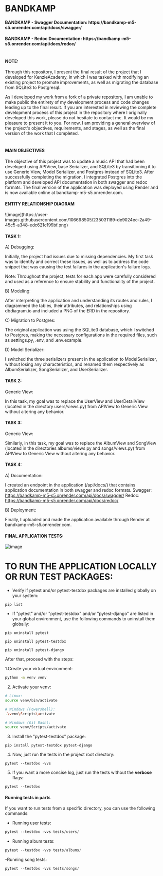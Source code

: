 # BANDKAMP

<h4>BANDKAMP - Swagger Documentation: https://bandkamp-m5-s5.onrender.com/api/docs/swagger/</h4>
<h4>BANDKAMP - Redoc Documentation: https://bandkamp-m5-s5.onrender.com/api/docs/redoc/</h4>

#
<h4>NOTE:</h4>

Through this repository, I present the final result of the project that I developed for KenzieAcademy, in which I was tasked with modifying an existing project to promote improvements, as well as migrating the database from SQLite3 to Postgresql.

As I developed my work from a fork of a private repository, I am unable to make public the entirety of my development process and code changes leading up to the final result. If you are interested in reviewing the complete development process of this project in the repository where I originally developed this work, please do not hesitate to contact me. It would be my pleasure to present it to you. For now, I am providing a general overview of the project's objectives, requirements, and stages, as well as the final version of the work that I completed.
#

<h4>MAIN OBJECTIVES</h4>

The objective of this project was to update a music API that had been developed using APIView, base Serializer, and SQLite3 by transitioning it to use Generic View, Model Serializer, and Postgres instead of SQLite3. After successfully completing the migration, I integrated Postgres into the platform and developed API documentation in both swagger and redoc formats. The final version of the application was deployed using Render and is now available online at bandkamp-m5-s5.onrender.com.

<h4>ENTITY RELATIONSHIP DIAGRAM</h4>
![image](https://user-images.githubusercontent.com/106698505/235031189-de9024ec-2a49-45c5-a348-edc621c199bf.png)



<h4>TASK 1:</h4>

A) Debugging:

Initially, the project had issues due to missing dependencies. My first task was to identify and correct these issues, as well as to address the code snippet that was causing the test failures in the application's failure logs.

Note: Throughout the project, tests for each app were carefully considered and used as a reference to ensure stability and functionality of the project.

B) Modeling:

After interpreting the application and understanding its routes and rules, I diagrammed the tables, their attributes, and relationships using dbdiagram.io and included a PNG of the ERD in the repository.

C) Migration to Postgres:

The original application was using the SQLite3 database, which I switched to Postgres, making the necessary configurations in the required files, such as settings.py, .env, and .env.example.

D) Model Serializer:

I switched the three serializers present in the application to ModelSerializer, without losing any characteristics, and renamed them respectively as AlbumSerializer, SongSerializer, and UserSerializer.

<h4>TASK 2:</h4>

Generic View:

In this task, my goal was to replace the UserView and UserDetailView (located in the directory users/views.py) from APIView to Generic View without altering any behavior.

<h4>TASK 3:</h4>

Generic View:

Similarly, in this task, my goal was to replace the AlbumView and SongView (located in the directories albums/views.py and songs/views.py) from APIView to Generic View without altering any behavior.

<h4>TASK 4:</h4>

A) Documentation:

I created an endpoint in the application (/api/docs/) that contains application documentation in both swagger and redoc formats.
Swagger: https://bandkamp-m5-s5.onrender.com/api/docs/swagger/
Redoc: https://bandkamp-m5-s5.onrender.com/api/docs/redoc/

B) Deployment:

Finally, I uploaded and made the application available through Render at bandkamp-m5-s5.onrender.com.


<h4>FINAL APPLICATION TESTS:</h4>

![image](https://user-images.githubusercontent.com/106698505/234953687-3a78817d-3163-4722-983a-728cf999b5aa.png)

#

# TO RUN THE APPLICATION LOCALLY OR RUN TEST PACKAGES:

- Verify if pytest and/or pytest-testdox packages are installed globally on your system:
```shell
pip list
```
- If "pytest" and/or "pytest-testdox" and/or "pytest-django" are listed in your global environment, use the following commands to uninstall them globally:
```shell
pip uninstall pytest
```

```shell
pip uninstall pytest-testdox
```

```shell
pip uninstall pytest-django
```

After that, proceed with the steps:

1.Create your virtual environment:
```bash
python -m venv venv
```

2. Activate your venv:
```bash
# Linux:
source venv/bin/activate

# Windows (Powershell):
.\venv\Scripts\activate

# Windows (Git Bash):
source venv/Scripts/activate
```

3. Install the "pytest-testdox" package:
```shell
pip install pytest-testdox pytest-django
```

4. Now, just run the tests in the project root directory:
```shell
pytest --testdox -vvs
```

5. If you want a more concise log, just run the tests without the **verbose** flags:
```shell
pytest --testdox
```

<h4>Running tests in parts</h4>

If you want to run tests from a specific directory, you can use the following commands:

- Running user tests:
```python
pytest --testdox -vvs tests/users/
```

- Running album tests:
```python
pytest --testdox -vvs tests/albums/
```

-Running song tests:
```python
pytest --testdox -vvs tests/songs/
```

<!--

OBJETIVO GERAL DO PROJETO:

1. Neste projeto, utilizei um código legado de uma API de músicas desenvolvida com APIView, Serializer base e SQLite3, e fiz a transição deste aplicativo para Generic View, Model Serializer e utilização do Postgres no lugar do SQLite3.

2. Após finalizar a migração, já contando com o serviço de Postgres integrado a plataforma, e após realizar os ajustes conforme a proposta inicial, desenvolvi a documentação da API no formato swagger e também redoc, e finalizei o trabalho realizando o deploy da versão final da aplicação através do Render. A aplicação está online e disponível para uso através do link: bandkamp-m5-s5.onrender.com


TASK 1

A) Debug

Inicialmente o projeto contava com erros devido a algumas dependências ausentes. Minha primeira tarefa foi identificá-las e corrigi-las, bem como, ao verificar os logs de falha dos testes contidos na aplicação corrigi o trecho de código que estava originando a falha.

Importante: Após realizar os ajustes dos bugs iniciais e a transição para model serializer, os testes sobre cada app sempre foram levados em consideração e foram tomados como referência até a conclusão do projeto. A cada etapa e novo passo na reescrita do código e migração do banco de dados mantive os testes com funcionamento de 100% sobre cada app mantendo-os estáveis e comprovando o bom funcionamento do projeto, tal como foi concebido originalmente.


B) Modelagem

Tendo interpretado a aplicação e entendido as suas rotas e regras, diagramei as tabelas, seus atributos e relações, utilizando o dbdiagram.io, e incluí um PNG da DER no repositório.

C) Migração para Postgres

A aplicação legada estava utilizando o banco SQLite3. Realizei a troca para o Postgres, fazendo as devidas configurações nos arquivos necessários, como por exemplo, settings.py, .env e .env.example.

D) Model Serializer

Realizei a trocar dos 3 serializers presentes na aplicação para ModelSerializer, sem perder nenhuma característica. Os renomeei respectivamente como: AlbumSerializer, SongSerializer, UserSerializer.


TASK 2

Generic View - Meu objetivo nesta tarefa foi de substituir a UserView e a UserDetailView (diretório: users/views.py), de APIView para Generic View sem perder nenhum comportamento e/ou acrescentar.

TASK 3

Generic View - Meu objetivo nesta tarefa foi de substituir a AlbumView e a SongView (diretórios: albums/views.py e songs/views.py), de APIView  para Generic View sem perder nenhum comportamento e/ou acrescentar.


TASK 4

A) Documentação

Criei um endpoint na aplicação (/api/docs/), que contém a documentação da aplicação nos formatos swagger e redoc.

B) Deploy

Subi e disponibilizei a aplicação através o Render: bandkamp-m5-s5.onrender.com

 -->





<!--


# M5 - BandKamp Generic View

## Instalação dos pacotes de teste

- Verifique se os pacotes `pytest` e/ou `pytest-testdox` estão instalados globalmente em seu sistema:
```shell
pip list
```
- Caso seja listado o `pytest` e/ou `pytest-testdox` e/ou `pytest-django` em seu ambiente global, utilize os seguintes comando para desinstalá-los globalmente:
```shell
pip uninstall pytest
```

```shell
pip uninstall pytest-testdox
```

```shell
pip uninstall pytest-django
```

A partir disso, prossiga com os passos:

1. Crie seu ambiente virtual:
```bash
python -m venv venv
```

2. Ative seu venv:
```bash
# Linux:
source venv/bin/activate

# Windows (Powershell):
.\venv\Scripts\activate

# Windows (Git Bash):
source venv/Scripts/activate
```

3. Instale o pacote `pytest-testdox`:
```shell
pip install pytest-testdox pytest-django
```


4. Agora é só rodar os testes no diretório principal do projeto:
```shell
pytest --testdox -vvs
```

5. Caso queira um log mais resumido, basta executar com os testes sem as flags **verbose**:
```shell
pytest --testdox
```

## Rodando os testes por partes

Caso você tenha interesse em rodar apenas um diretório de testes específico, pode utilizar o comando:

- Rodando testes de users:
```python
pytest --testdox -vvs tests/users/
```

- Rodando testes de albums:
```python
pytest --testdox -vvs tests/albums/
```

- Rodando testes de songs:
```python
pytest --testdox -vvs tests/songs/
```

 -->
